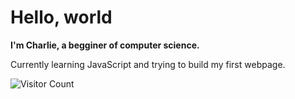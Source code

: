 # Hello, world

**I'm Charlie, a begginer of computer science.**

Currently learning JavaScript and trying to build my first webpage. 

![Visitor Count](https://profile-counter.glitch.me/{happy1charlie}/count.svg)

